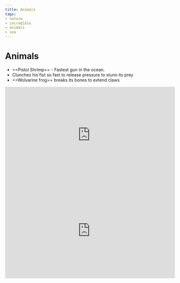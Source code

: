 ```yaml
---
title: Animals
tags:
- nature
- incredible
- animals
- sea
---
```


# Animals

<TagLinks />

* ==Pistol Shrimp== - Fastest gun in the ocean.
* Clunches his fist so fast to release pressure to stunn its prey
* ==Wolvarine frog== breaks its bones to extend claws

<iframe width="560" height="315" src="https://www.youtube.com/embed/ZJm0npZAk3o" frameborder="0" allow="accelerometer; autoplay; encrypted-media; gyroscope; picture-in-picture" allowfullscreen></iframe>

<iframe width="560" height="315" src="https://www.youtube.com/embed/9s9AQadpvX0" frameborder="0" allow="accelerometer; autoplay; encrypted-media; gyroscope; picture-in-picture" allowfullscreen></iframe>


<Footer />
